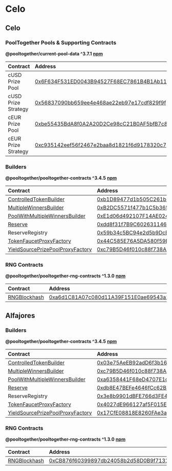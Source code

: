 # Celo

## Celo

### PoolTogether Pools & Supporting Contracts

**@pooltogether/current-pool-data ^3.7.1** [**npm**](https://www.npmjs.com/package/@pooltogether/current-pool-data)

| Contract | Address |
| :--- | :--- |
| cUSD Prize Pool | [0x6F634F531ED0043B94527F68EC7861B4B1Ab110d](https://explorer.celo.org/address/0x6F634F531ED0043B94527F68EC7861B4B1Ab110d) |
| cUSD Prize Strategy | [0x56837090bb659ee4e468ae22eb97e17cdf829f9f](https://explorer.celo.org/address/0x56837090bb659ee4e468ae22eb97e17cdf829f9f) |
| cEUR Prize Pool | [0xbe55435BdA8f0A2A20D2Ce98cC21B0AF5bfB7c83](https://explorer.celo.org/address/0xbe55435BdA8f0A2A20D2Ce98cC21B0AF5bfB7c83) |
| cEUR Prize Strategy | [0xc935142eef56f2467e2baa8d1821f6d9178320c7](https://explorer.celo.org/address/0xc935142eef56f2467e2baa8d1821f6d9178320c7) |

### Builders

**@pooltogether/pooltogether-contracts ^3.4.5** [**npm**](https://www.npmjs.com/package/@pooltogether/pooltogether-contracts)

| Contract | Address | Artifact |
| :--- | :--- | :--- |
| [ControlledTokenBuilder](https://github.com/pooltogether/pooltogether-pool-contracts/tree/master/contracts/builders/ControlledTokenBuilder.sol) | [0xb1D89477d1b505C261bab6e73f08fA834544CD21](https://explorer.celo.org/address/0xb1D89477d1b505C261bab6e73f08fA834544CD21) | [Artifact](https://github.com/pooltogether/pooltogether-pool-contracts/tree/master/deployments/celo/ControlledTokenBuilder.json) |
| [MultipleWinnersBuilder](https://github.com/pooltogether/pooltogether-pool-contracts/tree/master/contracts/builders/MultipleWinnersBuilder.sol) | [0xB2DC5571f477b1C5b36509a71013BFedD9Cc492F](https://explorer.celo.org/address/0xB2DC5571f477b1C5b36509a71013BFedD9Cc492F) | [Artifact](https://github.com/pooltogether/pooltogether-pool-contracts/tree/master/deployments/celo/MultipleWinnersBuilder.json) |
| [PoolWithMultipleWinnersBuilder](https://github.com/pooltogether/pooltogether-pool-contracts/tree/master/contracts/builders/PoolWithMultipleWinnersBuilder.sol) | [0xE1d06d492107F14AE024c357005c5c692158B13D](https://explorer.celo.org/address/0xE1d06d492107F14AE024c357005c5c692158B13D) | [Artifact](https://github.com/pooltogether/pooltogether-pool-contracts/tree/master/deployments/celo/PoolWithMultipleWinnersBuilder.json) |
| [Reserve](https://github.com/pooltogether/pooltogether-pool-contracts/tree/master/contracts/reserve/Reserve.sol) | [0xdd8f31f7B9C6026311464bc07aE5DB2F99F3892e](https://explorer.celo.org/address/0xdd8f31f7B9C6026311464bc07aE5DB2F99F3892e) | [Artifact](https://github.com/pooltogether/pooltogether-pool-contracts/tree/master/deployments/celo/Reserve.json) |
| ReserveRegistry | [0x59b34c5BC94e2d5b9DcB97Ec935c94C353E5Eb94](https://explorer.celo.org/address/0x59b34c5BC94e2d5b9DcB97Ec935c94C353E5Eb94) | [Artifact](https://github.com/pooltogether/pooltogether-pool-contracts/tree/master/deployments/celo/ReserveRegistry.json) |
| [TokenFaucetProxyFactory](https://github.com/pooltogether/pooltogether-pool-contracts/tree/master/contracts/token-faucet/TokenFaucetProxyFactory.sol) | [0x44C585E76A5DA580f59B0a3ADd7ca0C96bF4fE2a](https://explorer.celo.org/address/0x44C585E76A5DA580f59B0a3ADd7ca0C96bF4fE2a) | [Artifact](https://github.com/pooltogether/pooltogether-pool-contracts/tree/master/deployments/celo/TokenFaucetProxyFactory.json) |
| [YieldSourcePrizePoolProxyFactory](https://github.com/pooltogether/pooltogether-pool-contracts/tree/master/contracts/prize-pool/yield-source/YieldSourcePrizePoolProxyFactory.sol) | [0xc79B5D46f010c88f738A00B3bed7757d04dd2a37](https://explorer.celo.org/address/0xc79B5D46f010c88f738A00B3bed7757d04dd2a37) | [Artifact](https://github.com/pooltogether/pooltogether-pool-contracts/tree/master/deployments/celo/YieldSourcePrizePoolProxyFactory.json) |

### RNG Contracts

**@pooltogether/pooltogether-rng-contracts ^1.3.0** [**npm**](https://www.npmjs.com/package/@pooltogether/pooltogether-rng-contracts)

| Contract | Address | Artifact |
| :--- | :--- | :--- |
| [RNGBlockhash](https://github.com/pooltogether/pooltogether-rng-contracts/tree/master/contracts/RNGBlockhash.sol) | [0xa6d1C81A07c080d11A39F151E0ae69543a20e6e5](https://explorer.celo.org/address/0xa6d1C81A07c080d11A39F151E0ae69543a20e6e5) | [Artifact](https://github.com/pooltogether/pooltogether-rng-contracts/tree/master/deployments/celo/RNGBlockhash.json) |

## Alfajores

### Builders

**@pooltogether/pooltogether-contracts ^3.4.5** [**npm**](https://www.npmjs.com/package/@pooltogether/pooltogether-contracts)

| Contract | Address | Artifact |
| :--- | :--- | :--- |
| [ControlledTokenBuilder](https://github.com/pooltogether/pooltogether-pool-contracts/tree/master/contracts/builders/ControlledTokenBuilder.sol) | [0x03e75AeEB92adD6f3b168412671360eB94f0dBf7](https://alfajores-blockscout.celo-testnet.org/address/0x03e75AeEB92adD6f3b168412671360eB94f0dBf7) | [Artifact](https://github.com/pooltogether/pooltogether-pool-contracts/tree/master/deployments/celoTestnet/ControlledTokenBuilder.json) |
| [MultipleWinnersBuilder](https://github.com/pooltogether/pooltogether-pool-contracts/tree/master/contracts/builders/MultipleWinnersBuilder.sol) | [0xc79B5D46f010c88f738A00B3bed7757d04dd2a37](https://alfajores-blockscout.celo-testnet.org/address/0xc79B5D46f010c88f738A00B3bed7757d04dd2a37) | [Artifact](https://github.com/pooltogether/pooltogether-pool-contracts/tree/master/deployments/celoTestnet/MultipleWinnersBuilder.json) |
| [PoolWithMultipleWinnersBuilder](https://github.com/pooltogether/pooltogether-pool-contracts/tree/master/contracts/builders/PoolWithMultipleWinnersBuilder.sol) | [0xa6358441F68eD4707E1c4366a0D2E2233bB4841D](https://alfajores-blockscout.celo-testnet.org/address/0xa6358441F68eD4707E1c4366a0D2E2233bB4841D) | [Artifact](https://github.com/pooltogether/pooltogether-pool-contracts/tree/master/deployments/celoTestnet/PoolWithMultipleWinnersBuilder.json) |
| [Reserve](https://github.com/pooltogether/pooltogether-pool-contracts/tree/master/contracts/reserve/Reserve.sol) | [0xdb8E47BEFe4646fCc62BE61EEE5DF350404c124F](https://alfajores-blockscout.celo-testnet.org/address/0xdb8E47BEFe4646fCc62BE61EEE5DF350404c124F) | [Artifact](https://github.com/pooltogether/pooltogether-pool-contracts/tree/master/deployments/celoTestnet/Reserve.json) |
| ReserveRegistry | [0x3e8b9901dBFE766d3FE44B36c180A1bca2B9A295](https://alfajores-blockscout.celo-testnet.org/address/0x3e8b9901dBFE766d3FE44B36c180A1bca2B9A295) | [Artifact](https://github.com/pooltogether/pooltogether-pool-contracts/tree/master/deployments/celoTestnet/ReserveRegistry.json) |
| [TokenFaucetProxyFactory](https://github.com/pooltogether/pooltogether-pool-contracts/tree/master/contracts/token-faucet/TokenFaucetProxyFactory.sol) | [0x4027dE966127af5F015Ea1cfd6293a3583892668](https://alfajores-blockscout.celo-testnet.org/address/0x4027dE966127af5F015Ea1cfd6293a3583892668) | [Artifact](https://github.com/pooltogether/pooltogether-pool-contracts/tree/master/deployments/celoTestnet/TokenFaucetProxyFactory.json) |
| [YieldSourcePrizePoolProxyFactory](https://github.com/pooltogether/pooltogether-pool-contracts/tree/master/contracts/prize-pool/yield-source/YieldSourcePrizePoolProxyFactory.sol) | [0x17CfE08818E8260FAe3a19761668EBc27B24d72A](https://alfajores-blockscout.celo-testnet.org/address/0x17CfE08818E8260FAe3a19761668EBc27B24d72A) | [Artifact](https://github.com/pooltogether/pooltogether-pool-contracts/tree/master/deployments/celoTestnet/YieldSourcePrizePoolProxyFactory.json) |

### RNG Contracts

**@pooltogether/pooltogether-rng-contracts ^1.3.0** [**npm**](https://www.npmjs.com/package/@pooltogether/pooltogether-rng-contracts)

| Contract | Address | Artifact |
| :--- | :--- | :--- |
| [RNGBlockhash](https://github.com/pooltogether/pooltogether-rng-contracts/tree/master/contracts/RNGBlockhash.sol) | [0xCB876f60399897db24058b2d58D0B9f713175eeF](https://alfajores-blockscout.celo-testnet.org/address/0xCB876f60399897db24058b2d58D0B9f713175eeF) | [Artifact](https://github.com/pooltogether/pooltogether-rng-contracts/tree/master/deployments/celoTestnet/RNGBlockhash.json) |

